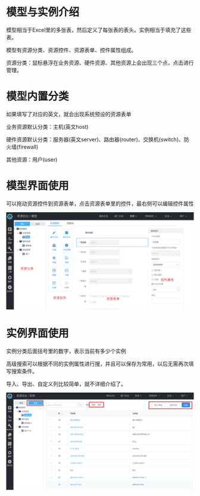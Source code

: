 # 模型与实例介绍

模型相当于Excel里的多张表，然后定义了每张表的表头。实例相当于填充了这些表。

模型有资源分类、资源控件、资源表单、控件属性组成。

资源分类：鼠标悬浮在业务资源、硬件资源、其他资源上会出现三个点，点击进行管理。

# 模型内置分类

如果填写了对应的英文，就会出现系统预设的资源表单

业务资源默认分类：主机\(英文host\)

硬件资源默认分类：服务器\(英文server\)、路由器\(router\)、交换机\(switch\)、防火墙\(firewall\)

其他资源：用户\(user\)

# 模型界面使用

可以拖动资源控件到资源表单，点击资源表单里的控件，最右侧可以编辑控件属性

![](/assets/res.png)

# 实例界面使用

实例分类后面括号里的数字，表示当前有多少个实例

高级搜索可以根据不同的实例属性进行搜，并且可以保存为常用，以后无需再次填写搜索条件。

导入、导出、自定义列比较简单，就不详细介绍了。

![](/assets/instance.png)

